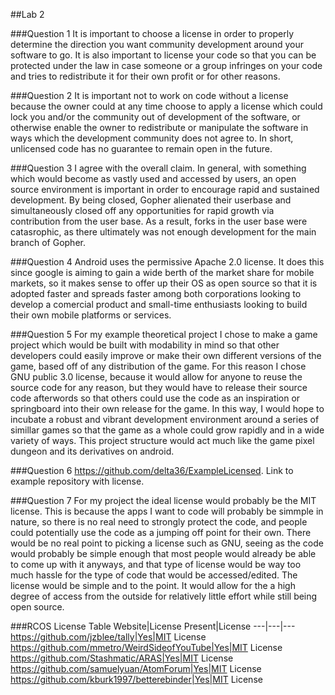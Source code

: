 ##Lab 2

###Question 1
It is important to choose a license in order to properly determine the direction you want community development around your software to go. It is also important to license your code so that you can be protected under the law in case someone or a group infringes on your code and tries to redistribute it for their own profit or for other reasons. 

###Question 2
It is important not to work on code without a license because the owner could at any time choose to apply a license which could lock you and/or the community out of development of the software, or otherwise enable the owner to redistribute or manipulate the software in ways which the development community does not agree to. In short, unlicensed code has no guarantee to remain open in the future.

###Question 3
I agree with the overall claim. In general, with something which would become as vastly used and accessed by users, an open source environment is important in order to encourage rapid and sustained development. By being closed, Gopher alienated their userbase and simultaneously closed off any opportunities for rapid growth via contribution from the user base. As a result, forks in the user base were catasrophic, as there ultimately was not enough development for the main branch of Gopher.

###Question 4
Android uses the permissive Apache 2.0 license. It does this since google is aiming to gain a wide berth of the market share for mobile markets, so it makes sense to offer up their OS as open source so that it is adopted faster and spreads faster among both corporations looking to develop a comercial product and small-time enthusiasts looking to build their own mobile platforms or services.

###Question 5
For my example theoretical project I chose to make a game project which would be built with modability in mind so that other developers could easily improve or make their own different versions of the game, based off of any distribution of the game. For this reason I chose GNU public 3.0 license, because it would allow for anyone to reuse the source code for any reason, but they would have to release their source code afterwords so that others could use the code as an inspiration or springboard into their own release for the game. In this way, I would hope to incubate a robust and vibrant development environment around a series of simillar games so that the game as a whole could grow rapidly and in a wide variety of ways. This project structure would act much like the game pixel dungeon and its derivatives on android. 

###Question 6
https://github.com/delta36/ExampleLicensed. Link to example repository with license.

###Question 7
For my project the ideal license would probably be the MIT license. This is because the apps I want to code will probably be simmple in nature, so there is no real need to strongly protect the code, and people could potentially use the code as a jumping off point for their own. There would be no real point to picking a license such as GNU, seeing as the code would probably be simple enough that most people would already be able to come up with it anyways, and that type of license would be way too much hassle for the type of code that would be accessed/edited. The license would be simple and to the point. It would allow for the a high degree of access from the outside for relatively little effort while still being open source.

###RCOS License Table
Website|License Present|License
---|---|---
https://github.com/jzblee/tally|Yes|MIT License
https://github.com/mmetro/WeirdSideofYouTube|Yes|MIT License
https://github.com/Stashmatic/ARAS|Yes|MIT License
https://github.com/samuelyuan/AtomForum|Yes|MIT License
https://github.com/kburk1997/betterebinder|Yes|MIT License

